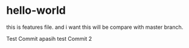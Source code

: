 # hello-world
this is features file. and i want this will be compare with master branch.

Test Commit apasih
test Commit 2
